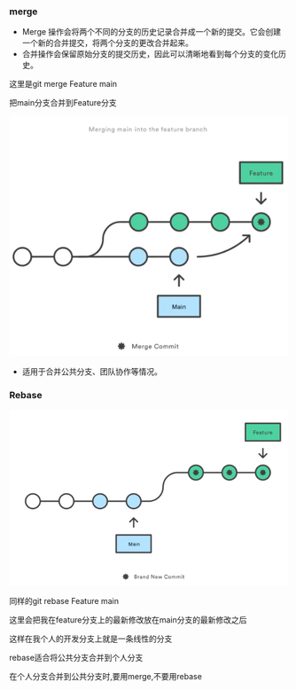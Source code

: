 ### merge

- Merge 操作会将两个不同的分支的历史记录合并成一个新的提交。它会创建一个新的合并提交，将两个分支的更改合并起来。
- 合并操作会保留原始分支的提交历史，因此可以清晰地看到每个分支的变化历史。

这里是git merge Feature main

把main分支合并到Feature分支

![image-20231024164836903](image/image-20231024164836903.png)

- 适用于合并公共分支、团队协作等情况。

### Rebase

![image-20231024164852164](image/image-20231024164852164.png)

同样的git rebase Feature main

这里会把我在feature分支上的最新修改放在main分支的最新修改之后

这样在我个人的开发分支上就是一条线性的分支

rebase适合将公共分支合并到个人分支

在个人分支合并到公共分支时,要用merge,不要用rebase